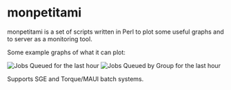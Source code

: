 monpetitami
===========

monpetitami is a set of scripts written in Perl to plot some useful
graphs and to server as a monitoring tool. 

Some example graphs of what it can plot:

![Jobs Queued for the last hour](https://raw.github.com/pelacables/monpetitami/master/jobs_queued_last_hour.png)
![Jobs Queued by Group for the last hour](https://raw.github.com/pelacables/monpetitami/master/jobs_queued_by_group_last_hour.png)

Supports SGE and Torque/MAUI batch systems.
